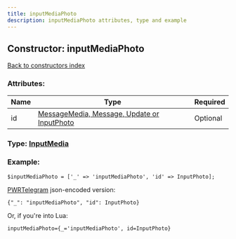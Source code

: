 ```yaml
---
title: inputMediaPhoto
description: inputMediaPhoto attributes, type and example
---
```

## Constructor: inputMediaPhoto  
[Back to constructors index](index.md)



### Attributes:

| Name     |    Type       | Required |
|----------|---------------|----------|
|id|[MessageMedia, Message, Update or InputPhoto](../types/InputPhoto.md) | Optional|



### Type: [InputMedia](../types/InputMedia.md)


### Example:

```
$inputMediaPhoto = ['_' => 'inputMediaPhoto', 'id' => InputPhoto];
```  

[PWRTelegram](https://pwrtelegram.xyz) json-encoded version:

```
{"_": "inputMediaPhoto", "id": InputPhoto}
```


Or, if you're into Lua:  


```
inputMediaPhoto={_='inputMediaPhoto', id=InputPhoto}

```


